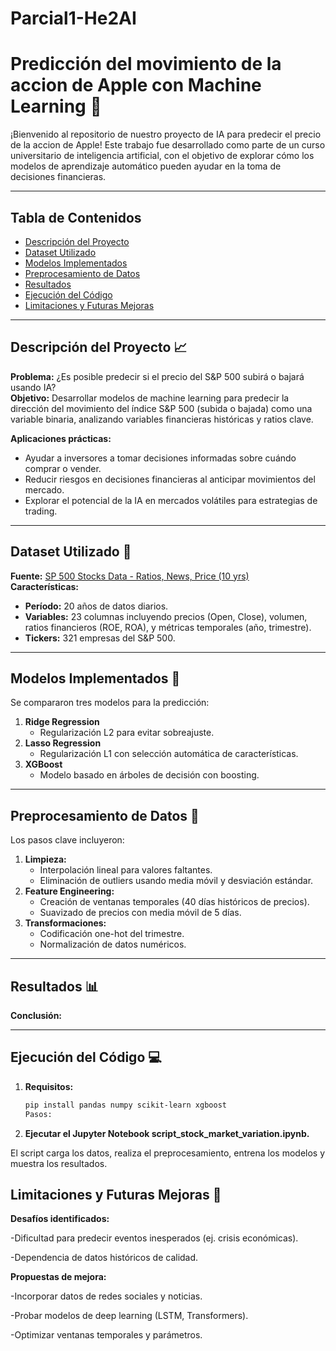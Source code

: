 # Parcial1-He2AI
# Predicción del movimiento de la accion de Apple con Machine Learning 🚀

¡Bienvenido al repositorio de nuestro proyecto de IA para predecir el precio de la accion de Apple! Este trabajo fue desarrollado como parte de un curso universitario de inteligencia artificial, con el objetivo de explorar cómo los modelos de aprendizaje automático pueden ayudar en la toma de decisiones financieras.

---

## Tabla de Contenidos
- [Descripción del Proyecto](#descripción-del-proyecto)
- [Dataset Utilizado](#dataset-utilizado)
- [Modelos Implementados](#modelos-implementados)
- [Preprocesamiento de Datos](#preprocesamiento-de-datos)
- [Resultados](#resultados)
- [Ejecución del Código](#ejecución-del-código)
- [Limitaciones y Futuras Mejoras](#limitaciones-y-futuras-mejoras)


---

## Descripción del Proyecto 📈
**Problema:** ¿Es posible predecir si el precio del S&P 500 subirá o bajará usando IA?  
**Objetivo:** Desarrollar modelos de machine learning para predecir la dirección del movimiento del índice S&P 500 (subida o bajada) como una variable binaria, analizando variables financieras históricas y ratios clave.  

**Aplicaciones prácticas:**
- Ayudar a inversores a tomar decisiones informadas sobre cuándo comprar o vender.
- Reducir riesgos en decisiones financieras al anticipar movimientos del mercado.
- Explorar el potencial de la IA en mercados volátiles para estrategias de trading. 


---

## Dataset Utilizado 📂
**Fuente:** [SP 500 Stocks Data - Ratios, News, Price (10 yrs)](https://huggingface.co/datasets/pmoe7/SP_500_Stocks_Data-ratios_news_price_10_yrs)  
**Características:**
- **Período:** 20 años de datos diarios.
- **Variables:** 23 columnas incluyendo precios (Open, Close), volumen, ratios financieros (ROE, ROA), y métricas temporales (año, trimestre).
- **Tickers:** 321 empresas del S&P 500.

---

## Modelos Implementados 🤖
Se compararon tres modelos para la predicción:
1. **Ridge Regression**  
   - Regularización L2 para evitar sobreajuste.
2. **Lasso Regression**  
   - Regularización L1 con selección automática de características.
3. **XGBoost**  
   - Modelo basado en árboles de decisión con boosting.

---

## Preprocesamiento de Datos 🔧
Los pasos clave incluyeron:
1. **Limpieza:**  
   - Interpolación lineal para valores faltantes.
   - Eliminación de outliers usando media móvil y desviación estándar.
2. **Feature Engineering:**  
   - Creación de ventanas temporales (40 días históricos de precios).
   - Suavizado de precios con media móvil de 5 días.
3. **Transformaciones:**  
   - Codificación one-hot del trimestre.
   - Normalización de datos numéricos.

---

## Resultados 📊


**Conclusión:** 

---

## Ejecución del Código 💻
1. **Requisitos:**  
   ```bash
   pip install pandas numpy scikit-learn xgboost
   Pasos:

2. **Ejecutar el Jupyter Notebook script_stock_market_variation.ipynb.**

El script carga los datos, realiza el preprocesamiento, entrena los modelos y muestra los resultados.

## Limitaciones y Futuras Mejoras 🔮
**Desafíos identificados:**

-Dificultad para predecir eventos inesperados (ej. crisis económicas).

-Dependencia de datos históricos de calidad.

**Propuestas de mejora:**

-Incorporar datos de redes sociales y noticias.

-Probar modelos de deep learning (LSTM, Transformers).

-Optimizar ventanas temporales y parámetros.
